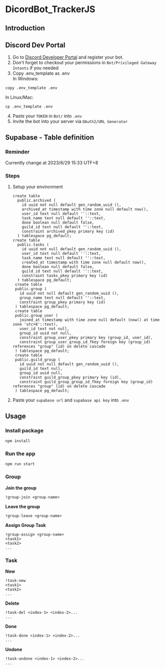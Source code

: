 # DicordBot_TrackerJS

## Introduction

## Discord Dev Portal

1. Go to [Discord Developer Portal](https://discord.com/developers/applications) and register your bot.
2. Don't forget to checkout your permissions in `Bot/Privileged Gateway Intents` if you needed
3. Copy .env_template as .env <br>
In Windows:
```
copy .env_template .env
```
In Linux/Mac:
```
cp .env_template .env
```
4. Paste your `TOKEN` in `Bot/` into `.env`
5. Invite the bot into your server via `OAuth2/URL Generator`

## Supabase - Table definition

### Reminder

Currently change at 2023/6/29 15:33 UTF+8

### Steps

1. Setup your environment
   
   ```
   create table
     public.archived (
       id uuid not null default gen_random_uuid (),
       archived_at timestamp with time zone null default now(),
       user_id text null default ''::text,
       task_name text null default ''::text,
       done boolean null default false,
       guild_id text null default ''::text,
       constraint archived_pkey primary key (id)
     ) tablespace pg_default;
   create table
     public.tasks (
       id uuid not null default gen_random_uuid (),
       user_id text null default ''::text,
       task_name text null default ''::text,
       created_at timestamp with time zone null default now(),
       done boolean null default false,
       guild_id text null default ''::text,
       constraint tasks_pkey primary key (id)
     ) tablespace pg_default;
    create table
    public.group (
      id uuid not null default gen_random_uuid (),
      group_name text null default ''::text,
      constraint group_pkey primary key (id)
    ) tablespace pg_default;
    create table
    public.group_user (
      joined_at timestamp with time zone null default (now() at time zone 'utc+8'::text),
      user_id text not null,
      group_id uuid not null,
      constraint group_user_pkey primary key (group_id, user_id),
      constraint group_user_group_id_fkey foreign key (group_id) references "group" (id) on delete cascade
    ) tablespace pg_default;
    create table
    public.guild_group (
      id uuid not null default gen_random_uuid (),
      guild_id text null,
      group_id uuid null,
      constraint guild_group_pkey primary key (id),
      constraint guild_group_group_id_fkey foreign key (group_id) references "group" (id) on delete cascade
    ) tablespace pg_default;
   ```


2. Paste your `supabase url` and `supabase api key` into `.env`

## Usage
### Install package

```
npm install
```
### Run the app

```
npm run start
```

### Group

**Join the group**

```
!group-join <group-name>
```

**Leave the group**

```
!group-leave <group-name>
```

**Assign Group Task**

```
!group-assign <group-name>
<task1>
<task2>
...
```

### Task

**New**

```
!task-new
<task1>
<task2>
...
```

**Delete**

```
!task-del <index-1> <index-2>...
...
```

**Done**

```
!task-done <index-1> <index-2>...
...
```

**Undone**

```
!task-undone <index-1> <index-2>...
...
```

